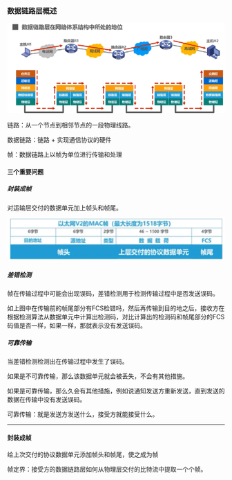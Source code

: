 ### 数据链路层概述

![1652276601160.png](image/03-数据链路层/1652276601160.png)

链路：从一个节点到相邻节点的一段物理线路。

数据链路：链路 + 实现通信协议的硬件

帧：数据链路上以帧为单位进行传输和处理


#### 三个重要问题

##### 封装成帧

对运输层交付的数据单元加上帧头和帧尾。

![1652277053482.png](image/03-数据链路层/1652277053482.png)

##### 差错检测

帧在传输过程中可能会出现误码，差错检测用于检测传输过程中是否发送误码。

如上图中在传输前的帧尾部分有FCS检错吗，然后再传输到目的地之后，接收方在根据检测算法从数据单元中计算出检测码，对比计算出的检测码和帧尾部分的FCS码值是否一样，如果一样，那就表示没有发送误码。

##### 可靠传输

当差错检测检测出在传输过程中发生了误码。

如果是不可靠传输，那么该数据单元就会被丢失，不会有其他措施。

如果是可靠传输，那么久会有其他措施，例如说通知发送方重新发送，直到发送的数据在传输中没有发送误码。

可靠传输：就是发送方发送什么，接受方就能接受什么。

---

#### 封装成帧

给上次交付的协议数据单元添加帧头和帧尾，使之成为帧

帧定界：接受方的数据链路层如何从物理层交付的比特流中提取一个个帧。
